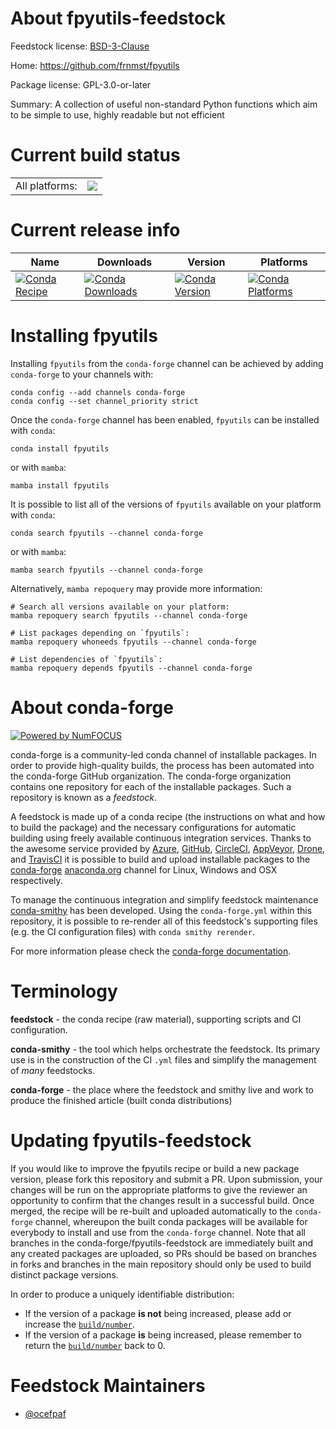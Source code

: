 About fpyutils-feedstock
========================

Feedstock license: [BSD-3-Clause](https://github.com/conda-forge/fpyutils-feedstock/blob/main/LICENSE.txt)

Home: https://github.com/frnmst/fpyutils

Package license: GPL-3.0-or-later

Summary: A collection of useful non-standard Python functions which aim to be simple to use, highly readable but not efficient

Current build status
====================


<table><tr><td>All platforms:</td>
    <td>
      <a href="https://dev.azure.com/conda-forge/feedstock-builds/_build/latest?definitionId=5917&branchName=main">
        <img src="https://dev.azure.com/conda-forge/feedstock-builds/_apis/build/status/fpyutils-feedstock?branchName=main">
      </a>
    </td>
  </tr>
</table>

Current release info
====================

| Name | Downloads | Version | Platforms |
| --- | --- | --- | --- |
| [![Conda Recipe](https://img.shields.io/badge/recipe-fpyutils-green.svg)](https://anaconda.org/conda-forge/fpyutils) | [![Conda Downloads](https://img.shields.io/conda/dn/conda-forge/fpyutils.svg)](https://anaconda.org/conda-forge/fpyutils) | [![Conda Version](https://img.shields.io/conda/vn/conda-forge/fpyutils.svg)](https://anaconda.org/conda-forge/fpyutils) | [![Conda Platforms](https://img.shields.io/conda/pn/conda-forge/fpyutils.svg)](https://anaconda.org/conda-forge/fpyutils) |

Installing fpyutils
===================

Installing `fpyutils` from the `conda-forge` channel can be achieved by adding `conda-forge` to your channels with:

```
conda config --add channels conda-forge
conda config --set channel_priority strict
```

Once the `conda-forge` channel has been enabled, `fpyutils` can be installed with `conda`:

```
conda install fpyutils
```

or with `mamba`:

```
mamba install fpyutils
```

It is possible to list all of the versions of `fpyutils` available on your platform with `conda`:

```
conda search fpyutils --channel conda-forge
```

or with `mamba`:

```
mamba search fpyutils --channel conda-forge
```

Alternatively, `mamba repoquery` may provide more information:

```
# Search all versions available on your platform:
mamba repoquery search fpyutils --channel conda-forge

# List packages depending on `fpyutils`:
mamba repoquery whoneeds fpyutils --channel conda-forge

# List dependencies of `fpyutils`:
mamba repoquery depends fpyutils --channel conda-forge
```


About conda-forge
=================

[![Powered by
NumFOCUS](https://img.shields.io/badge/powered%20by-NumFOCUS-orange.svg?style=flat&colorA=E1523D&colorB=007D8A)](https://numfocus.org)

conda-forge is a community-led conda channel of installable packages.
In order to provide high-quality builds, the process has been automated into the
conda-forge GitHub organization. The conda-forge organization contains one repository
for each of the installable packages. Such a repository is known as a *feedstock*.

A feedstock is made up of a conda recipe (the instructions on what and how to build
the package) and the necessary configurations for automatic building using freely
available continuous integration services. Thanks to the awesome service provided by
[Azure](https://azure.microsoft.com/en-us/services/devops/), [GitHub](https://github.com/),
[CircleCI](https://circleci.com/), [AppVeyor](https://www.appveyor.com/),
[Drone](https://cloud.drone.io/welcome), and [TravisCI](https://travis-ci.com/)
it is possible to build and upload installable packages to the
[conda-forge](https://anaconda.org/conda-forge) [anaconda.org](https://anaconda.org/)
channel for Linux, Windows and OSX respectively.

To manage the continuous integration and simplify feedstock maintenance
[conda-smithy](https://github.com/conda-forge/conda-smithy) has been developed.
Using the ``conda-forge.yml`` within this repository, it is possible to re-render all of
this feedstock's supporting files (e.g. the CI configuration files) with ``conda smithy rerender``.

For more information please check the [conda-forge documentation](https://conda-forge.org/docs/).

Terminology
===========

**feedstock** - the conda recipe (raw material), supporting scripts and CI configuration.

**conda-smithy** - the tool which helps orchestrate the feedstock.
                   Its primary use is in the construction of the CI ``.yml`` files
                   and simplify the management of *many* feedstocks.

**conda-forge** - the place where the feedstock and smithy live and work to
                  produce the finished article (built conda distributions)


Updating fpyutils-feedstock
===========================

If you would like to improve the fpyutils recipe or build a new
package version, please fork this repository and submit a PR. Upon submission,
your changes will be run on the appropriate platforms to give the reviewer an
opportunity to confirm that the changes result in a successful build. Once
merged, the recipe will be re-built and uploaded automatically to the
`conda-forge` channel, whereupon the built conda packages will be available for
everybody to install and use from the `conda-forge` channel.
Note that all branches in the conda-forge/fpyutils-feedstock are
immediately built and any created packages are uploaded, so PRs should be based
on branches in forks and branches in the main repository should only be used to
build distinct package versions.

In order to produce a uniquely identifiable distribution:
 * If the version of a package **is not** being increased, please add or increase
   the [``build/number``](https://docs.conda.io/projects/conda-build/en/latest/resources/define-metadata.html#build-number-and-string).
 * If the version of a package **is** being increased, please remember to return
   the [``build/number``](https://docs.conda.io/projects/conda-build/en/latest/resources/define-metadata.html#build-number-and-string)
   back to 0.

Feedstock Maintainers
=====================

* [@ocefpaf](https://github.com/ocefpaf/)

